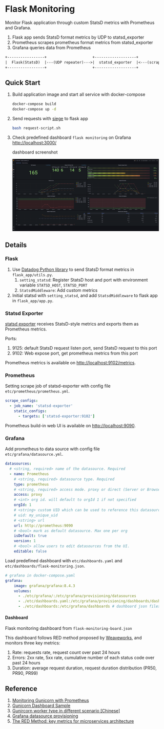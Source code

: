 # Flask Monitoring

Monitor Flask application through custom StatsD metrics with Prometheus and Grafana.

1. Flask app sends StatsD format metrics by UDP to statsd_exporter
2. Prometheus scrapes prometheus format metrics from statsd_exporter 
3. Grafana queries data from Prometheus

```txt
+-----------------+                     +-------------------+                        +--------------+               +-----------+
|  Flask(StatsD)  |---(UDP repeater)--->|  statsd_exporter  |<---(scrape /metrics)---|  Prometheus  | <---(query)---|  Grafana  |
+-----------------+                     +-------------------+                        +--------------+               +-----------+
```

## Quick Start

1. Build application image and start all service with docker-compose

   ```bash
   docker-compose build
   docker-compose up -d
   ```

2. Send requests with [siege](https://linux.die.net/man/1/siege) to flask app

   ```bash
   bash request-script.sh
   ```

3. Check predefined dashboard ```flask monitoring``` on Grafana [http://localhost:3000/](http://localhost:3000/)

   dashboard screenshot

   ![Flask Monitoring Dashboard](./dashboard.png)


## Details

### Flask

1. Use [Datadog Python library](https://github.com/DataDog/datadogpy) to send StatsD format metrics in ```flask_app/utils.py```.
   1. ```setting_statsd```: Register StatsD host and port with environment variable ```STATSD_HOST```, ```STATSD_PORT```
   2. ```StatsdMiddleware```: Add custom metrics
2. Initial statsd with ```setting_statsd```, and add ```StatsdMiddleware``` to flask app in ```flask_app/app.py```.

### Statsd Exporter

[statsd exporter](https://github.com/prometheus/statsd_exporter) receives StatsD-style metrics and exports them as Prometheus metrics.

Ports:

1. 9125: default StatsD request listen port, send StatsD request to this port
2. 9102: Web expose port, get prometheus metrics from this port

Prometheus metrics is available on [http://localhost:9102/metrics](http://localhost:9102/metrics).

### Prometheus

Setting scrape job of statsd-exporter with config file ```etc/prometheus/prometheus.yml```.

```yaml
scrape_configs:
  - job_name: 'statsd-exporter'
    static_configs:
      - targets: ['statsd-exporter:9102']
```

Prometheus build-in web UI is available on [http://localhost:9090](http://localhost:9090).

### Grafana

Add prometheus to data source with config file ```etc/grafana/datasource.yml```.

```yml
datasources:
  # <string, required> name of the datasource. Required
  - name: Prometheus
    # <string, required> datasource type. Required
    type: prometheus
    # <string, required> access mode. proxy or direct (Server or Browser in the UI). Required
    access: proxy
    # <int> org id. will default to orgId 1 if not specified
    orgId: 1
    # <string> custom UID which can be used to reference this datasource in other parts of the configuration, if not specified will be generated automatically
    # uid: my_unique_uid
    # <string> url
    url: http://prometheus:9090
    # <bool> mark as default datasource. Max one per org
    isDefault: true
    version: 1
    # <bool> allow users to edit datasources from the UI.
    editable: false
```

Load predefined dashboard with ```etc/dashboards.yaml``` and ```etc/dashboards/flask-monitoring.json```.

```yaml
# grafana in docker-compose.yaml
grafana:
    image: grafana/grafana:8.4.3
    volumes:
      - ./etc/grafana/:/etc/grafana/provisioning/datasources
      - ./etc/dashboards.yaml:/etc/grafana/provisioning/dashboards/dashboards.yaml # dashboard setting
      - ./etc/dashboards:/etc/grafana/dashboards # dashboard json files directory
```

#### Dashboard

Flask monitoring dashboard from ```flask-monitoring-board.json```

This dashboard follows RED method proposed by [Weaveworks](https://www.weave.works/blog/the-red-method-key-metrics-for-microservices-architecture/), and monitors three key metrics:

1. Rate: requests rate, request count over past 24 hours
2. Errors: 2xx rate, 5xx rate, cumulative number of each status code over past 24 hours
3. Duration: average request duration, request duration distribution (PR50, PR90, PR99)

## Reference

1. [Monitoring Gunicorn with Prometheus](https://medium.com/@damianmyerscough/monitoring-gunicorn-with-prometheus-789954150069)
2. [Gunicorn Dashboard Sample](https://gist.github.com/dmyerscough/59896aa752ba48794d2aef4c7a0fdd6e)
3. [Gunircorn worker type in different scenario [Chinese]](https://medium.com/@genchilu/%E6%B7%BA%E8%AB%87-gunicorn-%E5%90%84%E5%80%8B-worker-type-%E9%81%A9%E5%90%88%E7%9A%84%E6%83%85%E5%A2%83-490b20707f28)
4. [Grafana datasource provisioning](https://grafana.com/docs/grafana/latest/administration/provisioning/)
5. [The RED Method: key metrics for microservices architecture](https://www.weave.works/blog/the-red-method-key-metrics-for-microservices-architecture/)
